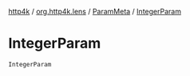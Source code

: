 [http4k](../../index.md) / [org.http4k.lens](../index.md) / [ParamMeta](index.md) / [IntegerParam](./-integer-param.md)

# IntegerParam

`IntegerParam`